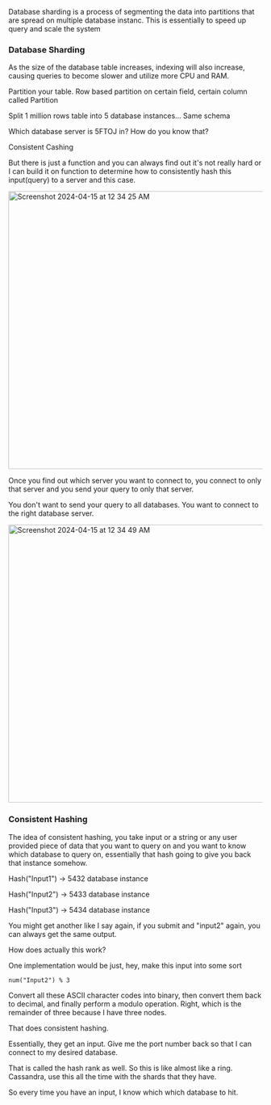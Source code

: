 Database sharding is a process of segmenting the data into partitions that are spread on multiple database instanc. This is essentially to speed up query and scale the system


### Database Sharding

As the size of the database table increases, indexing will also increase, causing queries to become slower and utilize more CPU and RAM.

Partition your table. Row based partition on certain field, certain column called Partition

Split 1 million rows table into 5 database instances... Same schema

Which database server is 5FTOJ in? How do you know that? 

Consistent Cashing

But there is just a function and you can always find out it's not really hard or I can build it on function to determine how to consistently hash this input(query) to a server and this case.

<img width="550" alt="Screenshot 2024-04-15 at 12 34 25 AM" src="https://github.com/Mohsem35/Database-Engineering-Fundamentals/assets/58659448/e1a55aa7-e468-41d1-9e2e-18bc8b4b4f7c">

Once you find out which server you want to connect to, you connect to only that server and you send your query to only that server.

You don't want to send your query to all databases. You want to connect to the right database server. 

<img width="550" alt="Screenshot 2024-04-15 at 12 34 49 AM" src="https://github.com/Mohsem35/Database-Engineering-Fundamentals/assets/58659448/efa4c6e5-7ac0-4e38-bc82-f685b4995c2b">


### Consistent Hashing

The idea of consistent hashing, you take input or a string or any user provided piece of data that you want to query on and you want to know which database to query on, essentially that hash going to give you back that instance somehow.

Hash("Input1") -> 5432 database instance 

Hash("Input2") -> 5433 database instance 

Hash("Input3") -> 5434 database instance 

You might get another like I say again, if you submit and "input2" again, you can always get the same output.

How does actually this work?

One implementation would be just, hey, make this input into some sort

```
num("Input2") % 3
```

Convert all these ASCII character codes into binary, then convert them back to decimal, and finally perform a modulo operation. Right, which is the remainder of three because I have three nodes.

That does consistent hashing.

Essentially, they get an input. Give me the port number back so that I can connect to my desired database. 

That is called the hash rank as well. So this is like almost like a ring. Cassandra, use this all the time with the shards that they have.


So every time you have an input, I know which which database to hit.

